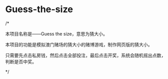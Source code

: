 # Guess-the-size

/*

本项目名称是——Guess the size，意思为猜大小。

本项目的功能是模拟澳门赌场的猜大小的赌博游戏，制作网页版的猜大小。

只需要先点击私房钱，然后点击全部投注，最后点击开奖，系统会随机摇出点数，判断是否中奖。


*/
